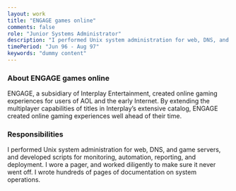 ```yaml
---
layout: work
title: "ENGAGE games online"
comments: false
role: "Junior Systems Administrator"
description: "I performed Unix system administration for web, DNS, and game servers."
timePeriod: "Jun 96 - Aug 97"
keywords: "dummy content"
---
```


### About ENGAGE games online

ENGAGE, a subsidiary of Interplay Entertainment, created online gaming experiences for users of AOL and the early Internet. By extending the multiplayer capabilities of titles in Interplay’s extensive catalog, ENGAGE created online gaming experiences well ahead of their time.

### Responsibilities

I performed Unix system administration for web, DNS, and game servers, and developed scripts for monitoring, automation, reporting, and deployment. I wore a pager, and worked diligently to make sure it never went off. I wrote hundreds of pages of documentation on system operations.
